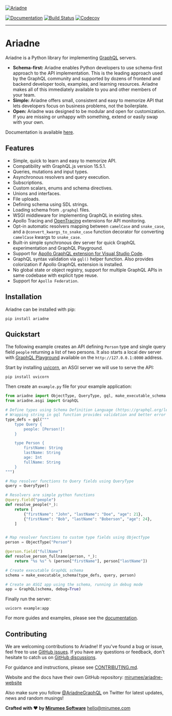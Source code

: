 [![Ariadne](https://ariadnegraphql.org/img/logo-horizontal-sm.png)](https://ariadnegraphql.org)

[![Documentation](https://img.shields.io/badge/docs-ariadnegraphql.org-brightgreen.svg)](https://ariadnegraphql.org)
[![Build Status](https://github.com/mirumee/ariadne/actions/workflows/tests.yml/badge.svg?branch=master)](https://github.com/mirumee/ariadne/actions)
[![Codecov](https://codecov.io/gh/mirumee/ariadne/branch/master/graph/badge.svg)](https://codecov.io/gh/mirumee/ariadne)

- - - - -

# Ariadne

Ariadne is a Python library for implementing [GraphQL](http://graphql.github.io/) servers.

- **Schema-first:** Ariadne enables Python developers to use schema-first approach to the API implementation. This is the leading approach used by the GraphQL community and supported by dozens of frontend and backend developer tools, examples, and learning resources. Ariadne makes all of this immediately available to you and other members of your team.
- **Simple:** Ariadne offers small, consistent and easy to memorize API that lets developers focus on business problems, not the boilerplate.
- **Open:** Ariadne was designed to be modular and open for customization. If you are missing or unhappy with something, extend or easily swap with your own.

Documentation is available [here](https://ariadnegraphql.org).


## Features

- Simple, quick to learn and easy to memorize API.
- Compatibility with GraphQL.js version 15.5.1.
- Queries, mutations and input types.
- Asynchronous resolvers and query execution.
- Subscriptions.
- Custom scalars, enums and schema directives.
- Unions and interfaces.
- File uploads.
- Defining schema using SDL strings.
- Loading schema from `.graphql` files.
- WSGI middleware for implementing GraphQL in existing sites.
- Apollo Tracing and [OpenTracing](http://opentracing.io) extensions for API monitoring.
- Opt-in automatic resolvers mapping between `camelCase` and `snake_case`, and a `@convert_kwargs_to_snake_case` function decorator for converting `camelCase` kwargs to `snake_case`.
- Built-in simple synchronous dev server for quick GraphQL experimentation and GraphQL Playground.
- Support for [Apollo GraphQL extension for Visual Studio Code](https://marketplace.visualstudio.com/items?itemName=apollographql.vscode-apollo).
- GraphQL syntax validation via `gql()` helper function. Also provides colorization if Apollo GraphQL extension is installed.
- No global state or object registry, support for multiple GraphQL APIs in same codebase with explicit type reuse.
- Support for `Apollo Federation`.


## Installation

Ariadne can be installed with pip:

```console
pip install ariadne
```


## Quickstart

The following example creates an API defining `Person` type and single query field `people` returning a list of two persons. It also starts a local dev server with [GraphQL Playground](https://github.com/prisma/graphql-playground) available on the `http://127.0.0.1:8000` address.

Start by installing [uvicorn](http://www.uvicorn.org/), an ASGI server we will use to serve the API:

```console
pip install uvicorn
```

Then create an `example.py` file for your example application:

```python
from ariadne import ObjectType, QueryType, gql, make_executable_schema
from ariadne.asgi import GraphQL

# Define types using Schema Definition Language (https://graphql.org/learn/schema/)
# Wrapping string in gql function provides validation and better error traceback
type_defs = gql("""
    type Query {
        people: [Person!]!
    }

    type Person {
        firstName: String
        lastName: String
        age: Int
        fullName: String
    }
""")

# Map resolver functions to Query fields using QueryType
query = QueryType()

# Resolvers are simple python functions
@query.field("people")
def resolve_people(*_):
    return [
        {"firstName": "John", "lastName": "Doe", "age": 21},
        {"firstName": "Bob", "lastName": "Boberson", "age": 24},
    ]


# Map resolver functions to custom type fields using ObjectType
person = ObjectType("Person")

@person.field("fullName")
def resolve_person_fullname(person, *_):
    return "%s %s" % (person["firstName"], person["lastName"])

# Create executable GraphQL schema
schema = make_executable_schema(type_defs, query, person)

# Create an ASGI app using the schema, running in debug mode
app = GraphQL(schema, debug=True)
```

Finally run the server:

```console
uvicorn example:app
```

For more guides and examples, please see the [documentation](https://ariadnegraphql.org).


## Contributing

We are welcoming contributions to Ariadne! If you've found a bug or issue, feel free to use [GitHub issues](https://github.com/mirumee/ariadne/issues). If you have any questions or feedback, don't hesitate to catch us on [GitHub discussions](https://github.com/mirumee/ariadne/discussions/).

For guidance and instructions, please see [CONTRIBUTING.md](CONTRIBUTING.md).

Website and the docs have their own GitHub repository: [mirumee/ariadne-website](https://github.com/mirumee/ariadne-website)

Also make sure you follow [@AriadneGraphQL](https://twitter.com/AriadneGraphQL) on Twitter for latest updates, news and random musings!

**Crafted with ❤️ by [Mirumee Software](http://mirumee.com)**
hello@mirumee.com
